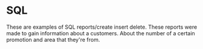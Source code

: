 # SQL
These are examples of SQL reports/create insert delete. 
These reports were made to gain information about a customers. About the number of a certain promotion and area that they're from. 
